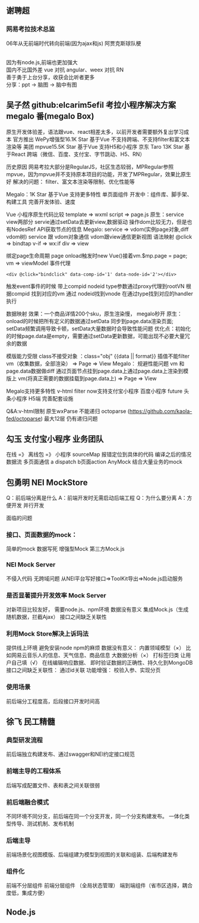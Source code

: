 ## 谢聘超 
### 网易考拉技术总监 
<p>06年从无前端时代转向前端(因为ajax和js)  阿贾克斯球队梗</p>
<br>因为有node.js,前端也更加强大
<br>国内不比国外差 vue 对抗 angular、weex 对抗 RN
<br>善于勇于上台分享，收获会比听者更多 
<br>分享：ppt -> 脑图 -> 脑中有图

## 吴子然 github:elcarim5efil 考拉小程序解决方案megalo 番(megalo Box)
原生开发体验差，语法跟vue、react相差太多，以前开发者需要额外复出学习成本
官方推出 WePy增强型16.1K Star 基于Vue 不支持跨端、不支持filter和富文本渲染等
美团 mpvue15.5K Star 基于Vue 支持H5和小程序
京东 Taro 13K Star 基于React 跨端（微信、百度、支付宝、字节跳动、H5、RN）

历史原因 网易考拉大部分是RegularJS，社区生态较弱，MPRegular参照mpvue，因为mpvue并不支持原本项目的功能，开发了MPRegular，效果比原生好
解决的问题：
filter、富文本渲染等限制、优化性能等


Megalo：1K Star 基于Vue 支持更多特性 单页面组件
开发中：组件库、脚手架、构建工具 完善开发体验、速度

Vue 小程序原生代码比较 template => wxml script => page.js
原生：service view两部分 servie通过setData去更新view,数据驱动 操作dom比较无力，但是也有NodesRef API获取节点的信息
Megalo: service => vdom(实例page对象,diff vdom树)  service 跟 vdom对象通信 vdom跟view通信更新视图
语法映射 @click => bindtap   v-if => wx:if  div => view 

绑定page生命周期
page onload触发时new Vue()接着vm.$mp.page = page;
vm => viewModel
事件代理
```
<div @click="bindclick" data-comp-id='1' data-node-id='2'></div>
```
触发event事件的时候 带上compid nodeid type参数通过proxy代理到rootVN 根据compid 找到对应的vm 通过 nodeid找到vnode 在通过type找到对应的handler执行

数据映射
效果：一个商品详情200个sku，原生渲染慢， megalo秒开
原生：onload的时候把所有定义的数据通过setData 同步到page.data渲染页面; setData频繁调用导致卡顿，setData大量数据时会导致性能问题
优化点：初始化的时候page.data是empty，需要通过setData更新数据，可能出现不必要大量冗余的数据

模版能力受限 class不接受对象 ：class="obj" {{data || format}} 插值不能filter 
vm（收集数据，全部渲染） => Page => View
Megalo： 规避性能问题 vm 和 page.data数据做diff
通过页面节点挂到page.data上通过page.data上渲染到模版上
vm(将真正需要的数据挂载到page.data上) => Page => View

Megalo支持更多特性 v-html filter
now支持支付宝小程序 百度小程序 
future 头条小程序 H5端 完善配套设施

Q&A:v-html限制
原生wxParse 不能递归
octoparse (https://github.com/kaola-fed/octoparse) 最大12层 仍有递归问题

## 勾玉 支付宝小程序 业务团队
在线 =》 离线包 =》 小程序
sourceMap 报错定位到具体的代码 编译之后的情况  数据流 多页面通信 a dispatch b页面action
AnyMock 结合大量业务的mock

## 包勇明 NEI MockStore
Q：前后端分离是什么
A：前端开发时无需启动后端工程
Q：为什么要分离
A：方便开发 并行开发

面临的问题
### 接口、页面数据的mock：
简单的mock 数据写死
增强型Mock 第三方Mock.js

### NEI Mock Server
不侵入代码 无跨域问题
从NEI平台写好接口=>ToolKit导出=>Node.js启动服务

### 是否显著提升开发效率 Mock Server
对新项目比较友好，
需要node.js、npm环境
数据没有意义 集成Mock.js（生成随机数据，拦截Ajax）
接口之间缺乏关联性

### 利用Mock Store解决上诉玛法
提供线上环境 避免安装node npm的麻烦
数据没有意义： 
内置领域模型（×） 比如网易云音乐人的信息、天气信息、商品信息
大数据分析（×） 打标签归类
让用户自己填（√） 在线编辑响应数据、 即时验证数据的正确性、持久化到MongoDB
接口之间缺乏关联性：
通过id关联
功能增强：
校验入参、实现分页

### 使用场景
前后端分工程度高，后段接口开发时间高


## 徐飞 民工精髓
### 典型研发流程
前后端独立构建发布、通过swagger和NEI约定接口规范
### 前端主导的工程体系
后端写成配置文件、表和表之间关联很弱
### 前后端融合模式
不同环境不同分支，前后端在同一个分支开发，同一个分支构建发布。
一体化类型传导、测试机制、发布机制
### 后端主导
前端场景化视图模版、后端组建为模型到视图的关联和组装、后端构建发布

### 组件化
前端不分层组件
前端分层组件 （全局状态管理）
端到端组件（省市区选择，耦合度低，集成方便）

## Node.js
